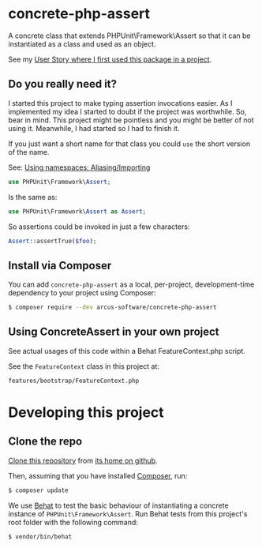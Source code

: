 # concrete-php-assert
A concrete class that extends PHPUnit\Framework\Assert so that it can be instantiated as a class and used as an object.

See my [User Story where I first used this package in a project](https://github.com/john-arcus/xandria-demo/issues/2#issue-318208017).

## Do you really need it?

I started this project to make typing assertion invocations easier. As I implemented my idea I started to doubt if the project was worthwhile. So, bear in mind. This project might be pointless and you might be better of not using it. Meanwhile, I had started so I had to finish it.

If you just want a short name for that class you could `use` the short version of the name.

See: [Using namespaces: Aliasing/Importing](http://php.net/manual/en/language.namespaces.importing.php)

```php
use PHPUnit\Framework\Assert;
```

Is the same as:

```php
use PHPUnit\Framework\Assert as Assert;
```

So assertions could be invoked in just a few characters:

```php
Assert::assertTrue($foo);
```


## Install via Composer

You can add `concrete-php-assert` as a local, per-project, development-time dependency to your project using Composer:

```bash
$ composer require --dev arcus-software/concrete-php-assert

```

## Using ConcreteAssert in your own project

See actual usages of this code within a Behat FeatureContext.php script.

See the `FeatureContext` class in this project at: 

```bash
features/bootstrap/FeatureContext.php
```



# Developing this project

## Clone the repo

[Clone this repository](https://help.github.com/articles/cloning-a-repository/) from [its home on github](https://github.com/john-arcus/concrete-php-assert/).

Then, assuming that you have installed [Composer](https://getcomposer.org/), run:

```bash
$ composer update
```

We use [Behat](http://behat.org/) to test the basic behaviour of instantiating a concrete instance of `PHPUnit\Framework\Assert`. Run Behat tests from this project's root folder with the following command:

```bash
$ vendor/bin/behat
```
